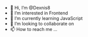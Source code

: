 - 👋 Hi, I’m @Dexnis8
- 👀 I’m interested in Frontend
- 🌱 I’m currently learning JavaScript
- 💞️ I’m looking to collaborate on 
- 📫 How to reach me ...

<!---
Dexnis8/Dexnis8 is a ✨ special ✨ repository because its `README.md` (this file) appears on your GitHub profile.
You can click the Preview link to take a look at your changes.
--->
